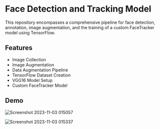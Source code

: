 
# Face Detection and Tracking Model

This repository encompasses a comprehensive pipeline for face detection, annotation, image augmentation, and the training of a custom FaceTracker model using TensorFlow.
## Features

- Image Collection
- Image Augmentation
- Data Augmentation Pipeline
- TensorFlow Dataset Creation
- VGG16 Model Setup
- Custom FaceTracker Model


## Demo
![Screenshot 2023-11-03 015057](https://github.com/code-inhub/AgroTech/assets/95998892/fb5917dc-2b64-4135-8a86-6d0e483b4e46)

![Screenshot 2023-11-03 015337](https://github.com/code-inhub/AgroTech/assets/95998892/0f6a38c9-3f9d-4f35-a10e-b7733ccff9ce)
